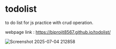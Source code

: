 # todolist
to do list for js practice with crud operation.

webpage link : https://biprojit8567.github.io/todolist/ 

![Screenshot 2025-07-04 212858](https://github.com/user-attachments/assets/11d49425-c14e-4d25-8a12-52f73ddde199)
